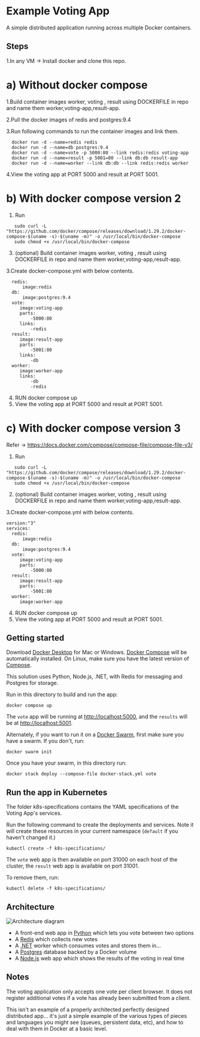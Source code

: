# Example Voting App

A simple distributed application running across multiple Docker containers.

## Steps
1.In any VM -> Install docker and clone this repo.

# a) Without docker compose
1.Build container images worker, voting , result using DOCKERFILE in repo and name them worker,voting-app,result-app.

2.Pull the docker images of redis and postgres:9.4

3.Run following commands to run the container images and link them.
```shell
  docker run -d --name=redis redis
  docker run -d --name=db postgres:9.4
  docker run -d --name=vote -p 5000:80 --link redis:redis voting-app
  docker run -d --name=result -p 5001=80 --link db:db result-app
  docker run -d --name=worker --link db:db --link redis:redis worker
```
4.View the voting app at PORT 5000 and result at PORT 5001.

# b) With docker compose version 2
1. Run
```shell
   sudo curl -L "https://github.com/docker/compose/releases/download/1.29.2/docker-compose-$(uname -s)-$(uname -m)" -o /usr/local/bin/docker-compose
   sudo chmod +x /usr/local/bin/docker-compose
```
3. (optional) Build container images worker, voting , result using DOCKERFILE in repo and name them worker,voting-app,result-app.
   
3.Create docker-compose.yml with below contents.
```shell
  redis:
      image:redis
  db:
      image:postgres:9.4
  vote:
     image:voting-app
     parts:
         -5000:80
     links:
         -redis
  result:
     image:result-app
     parts:
         -5001:80
     links:
         -db
  worker:
     image:worker-app
     links:
         -db
         -redis
```
4. RUN docker compose up
5. View the voting app at PORT 5000 and result at PORT 5001.

# c) With docker compose version 3
Refer -> https://docs.docker.com/compose/compose-file/compose-file-v3/
1. Run
```shell
   sudo curl -L "https://github.com/docker/compose/releases/download/1.29.2/docker-compose-$(uname -s)-$(uname -m)" -o /usr/local/bin/docker-compose
   sudo chmod +x /usr/local/bin/docker-compose
```
2. (optional) Build container images worker, voting , result using DOCKERFILE in repo and name them worker,voting-app,result-app.

3.Create docker-compose.yml with below contents.
```shell
version:"3"
services:  
  redis:
      image:redis
  db:
      image:postgres:9.4
  vote:
     image:voting-app
     parts:
         -5000:80
  result:
     image:result-app
     parts:
         -5001:80
  worker:
     image:worker-app
```
4. RUN docker compose up
5. View the voting app at PORT 5000 and result at PORT 5001.    

## Getting started

Download [Docker Desktop](https://www.docker.com/products/docker-desktop) for Mac or Windows. [Docker Compose](https://docs.docker.com/compose) will be automatically installed. On Linux, make sure you have the latest version of [Compose](https://docs.docker.com/compose/install/).

This solution uses Python, Node.js, .NET, with Redis for messaging and Postgres for storage.

Run in this directory to build and run the app:

```shell
docker compose up
```

The `vote` app will be running at [http://localhost:5000](http://localhost:5000), and the `results` will be at [http://localhost:5001](http://localhost:5001).

Alternately, if you want to run it on a [Docker Swarm](https://docs.docker.com/engine/swarm/), first make sure you have a swarm. If you don't, run:

```shell
docker swarm init
```

Once you have your swarm, in this directory run:

```shell
docker stack deploy --compose-file docker-stack.yml vote
```

## Run the app in Kubernetes

The folder k8s-specifications contains the YAML specifications of the Voting App's services.

Run the following command to create the deployments and services. Note it will create these resources in your current namespace (`default` if you haven't changed it.)

```shell
kubectl create -f k8s-specifications/
```

The `vote` web app is then available on port 31000 on each host of the cluster, the `result` web app is available on port 31001.

To remove them, run:

```shell
kubectl delete -f k8s-specifications/
```

## Architecture

![Architecture diagram](architecture.excalidraw.png)

* A front-end web app in [Python](/vote) which lets you vote between two options
* A [Redis](https://hub.docker.com/_/redis/) which collects new votes
* A [.NET](/worker/) worker which consumes votes and stores them in…
* A [Postgres](https://hub.docker.com/_/postgres/) database backed by a Docker volume
* A [Node.js](/result) web app which shows the results of the voting in real time

## Notes

The voting application only accepts one vote per client browser. It does not register additional votes if a vote has already been submitted from a client.

This isn't an example of a properly architected perfectly designed distributed app... it's just a simple
example of the various types of pieces and languages you might see (queues, persistent data, etc), and how to
deal with them in Docker at a basic level.
